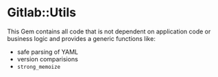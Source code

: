 # Gitlab::Utils

This Gem contains all code that is not dependent on application code
or business logic and provides a generic functions like:

- safe parsing of YAML
- version comparisions
- `strong_memoize`
